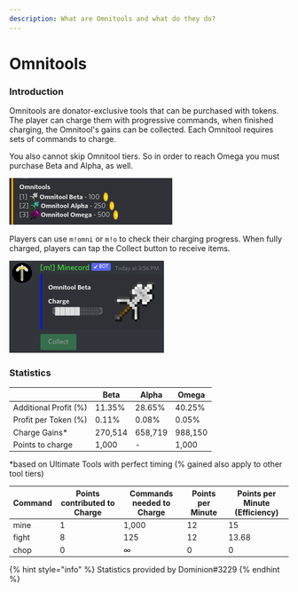 ```yaml
---
description: What are Omnitools and what do they do?
---
```


# Omnitools

### Introduction

Omnitools are donator-exclusive tools that can be purchased with tokens. The player can charge them with progressive commands, when finished charging, the Omnitool's gains can be collected. Each Omnitool requires sets of commands to charge.

You also cannot skip Omnitool tiers. So in order to reach Omega you must purchase Beta and Alpha, as well.

![Omnitools prices](<../.gitbook/assets/image (5) (1) (1).png>)

Players can use `m!omni` or `m!o` to check their charging progress. When fully charged, players can tap the Collect button to receive items.

![Omni Command](<../.gitbook/assets/image (6) (1) (1).png>)

### Statistics

|                       | Beta    | Alpha   | Omega   |
| --------------------- | ------- | ------- | ------- |
| Additional Profit (%) | 11.35%  | 28.65%  | 40.25%  |
| Profit per Token (%)  | 0.11%   | 0.08%   | 0.05%   |
| Charge Gains\*        | 270,514 | 658,719 | 988,150 |
| Points to charge      | 1,000   | -       | 1,000   |

\*based on Ultimate Tools with perfect timing (% gained also apply to other tool tiers)

| Command | Points contributed to Charge | Commands needed to Charge | Points per Minute | Points per Minute (Efficiency) |
| ------- | ---------------------------- | ------------------------- | ----------------- | ------------------------------ |
| mine    | 1                            | 1,000                     | 12                | 15                             |
| fight   | 8                            | 125                       | 12                | 13.68                          |
| chop    | 0                            | ∞                         | 0                 | 0                              |

{% hint style="info" %}
Statistics provided by Dominion#3229
{% endhint %}

